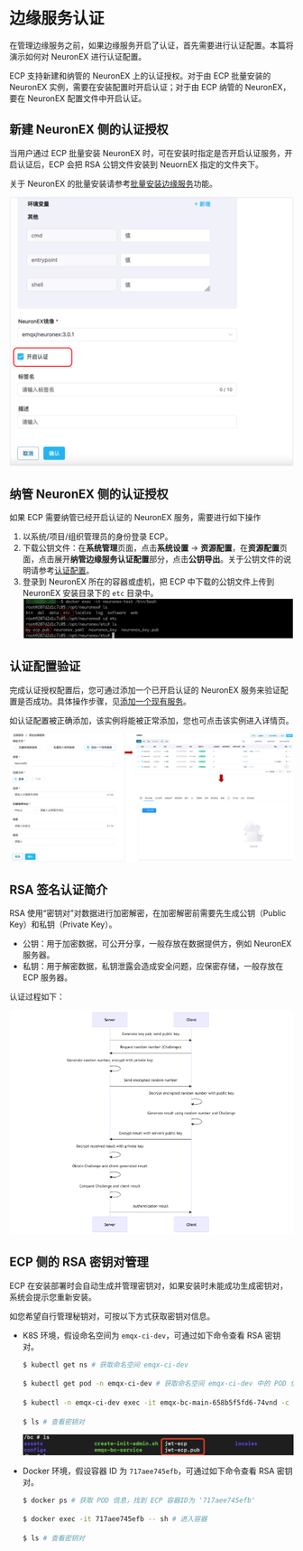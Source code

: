 # 边缘服务认证

在管理边缘服务之前，如果边缘服务开启了认证，首先需要进行认证配置。本篇将演示如何对 NeuronEX 进行认证配置。

ECP 支持新建和纳管的 NeuronEX 上的认证授权。对于由 ECP 批量安装的 NeuronEX 实例，需要在安装配置时开启认证；对于由 ECP 纳管的 NeuronEX，要在 NeuronEX 配置文件中开启认证。

## 新建 NeuronEX 侧的认证授权

当用户通过 ECP 批量安装 NeuronEX 时，可在安装时指定是否开启认证服务，开启认证后，ECP 会把 RSA 公钥文件安装到 NeuornEX 指定的文件夹下。

关于 NeuronEX 的批量安装请参考[批量安装边缘服务](../edge_service/batch_intall)功能。

![](./_assets/neuronex_auth.png)

## 纳管 NeuronEX 侧的认证授权

如果 ECP 需要纳管已经开启认证的 NeuronEX 服务，需要进行如下操作

1. 以系统/项目/组织管理员的身份登录 ECP。
2. 下载公钥文件：在**系统管理**页面，点击**系统设置** -> **资源配置**，在**资源配置**页面，点击展开**纳管边缘服务认证配置**部分，点击**公钥导出**。关于公钥文件的说明请参考[认证配置](../system_admin/resource_config.md#认证配置)。
3. 登录到 NeuronEX 所在的容器或虚机，把 ECP 中下载的公钥文件上传到 NeuronEX 安装目录下的 `etc` 目录中。 ![](./_assets/neuronex_rsa_path.png)  

## 认证配置验证

完成认证授权配置后，您可通过添加一个已开启认证的 NeuronEX 服务来验证配置是否成功。具体操作步骤，见[添加一个现有服务](../edge_service/batch_import)。

如认证配置被正确添加，该实例将能被正常添加，您也可点击该实例进入详情页。

  <img src="./_assets/neuronex_add_existing.png" style="zoom:80%;" />



## RSA 签名认证简介

RSA 使用“密钥对”对数据进行加密解密，在加密解密前需要先生成公钥（Public Key）和私钥（Private Key）。  

- 公钥：用于加密数据，可公开分享，一般存放在数据提供方，例如 NeuronEX 服务器。  
- 私钥：用于解密数据，私钥泄露会造成安全问题，应保密存储，一般存放在 ECP 服务器。  


认证过程如下：

<img src="./_assets/authentication-flow.png" alt="authentication-flow" style="zoom:80%;" />

## ECP 侧的 RSA 密钥对管理

ECP 在安装部署时会自动生成并管理密钥对，如果安装时未能成功生成密钥对，系统会提示您重新安装。

如您希望自行管理秘钥对，可按以下方式获取密钥对信息。  
- K8S 环境，假设命名空间为 `emqx-ci-dev`，可通过如下命令查看 RSA 密钥对。

  ```bash
  $ kubectl get ns # 获取命名空间 emqx-ci-dev
  
  $ kubectl get pod -n emqx-ci-dev # 获取命名空间 emqx-ci-dev 中的 POD 信息，找到 ECP 容器名称
  
  $ kubectl -n emqx-ci-dev exec -it emqx-bc-main-658b5f5fd6-74vnd -c emqx-bc-main -- sh # 进入容器
  
  $ ls # 查看密钥对
  ```

  ![RSA](./_assets/RSA.png)

- Docker 环境，假设容器 ID 为 `717aee745efb`，可通过如下命令查看 RSA 密钥对。

  ```bash
  $ docker ps # 获取 POD 信息，找到 ECP 容器ID为 '717aee745efb'
  
  $ docker exec -it 717aee745efb -- sh # 进入容器
  
  $ ls # 查看密钥对
  ```

